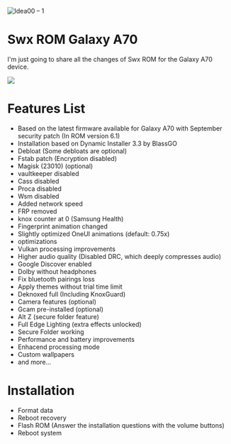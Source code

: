 ![Idea00 – 1](https://user-images.githubusercontent.com/67517389/139511789-093e70f2-3fa1-4767-a997-b1518da7e310.png)


# Swx ROM Galaxy A70
I'm just going to share all the changes of Swx ROM for the Galaxy A70 device.

![](https://img.shields.io/badge/Swx%20ROM-v6.2-blue)

# Features List
- Based on the latest firmware available for Galaxy A70 with September security patch (In ROM version 6.1)
- Installation based on Dynamic Installer 3.3 by BlassGO
- Debloat (Some debloats are optional)
- Fstab patch (Encryption disabled)
- Magisk (23010) (optional)
- vaultkeeper disabled
- Cass disabled
- Proca disabled
- Wsm disabled
- Added network speed
- FRP removed
- knox counter at 0 (Samsung Health)
- Fingerprint animation changed
- Slightly optimized OneUI animations (default: 0.75x)
- optimizations
- Vulkan processing improvements
- Higher audio quality (Disabled DRC, which deeply compresses audio)
- Google Discover enabled
- Dolby without headphones
- Fix bluetooth pairings loss
- Apply themes without trial time limit
- Deknoxed full (Including KnoxGuard)
- Camera features (optional)
- Gcam pre-installed (optional)
- Alt Z (secure folder feature)
- Full Edge Lighting (extra effects unlocked)
- Secure Folder working
- Performance and battery improvements
- Enhacend processing mode
- Custom wallpapers
- and more...

# Installation
- Format data
- Reboot recovery
- Flash ROM (Answer the installation questions with the volume buttons)
- Reboot system
